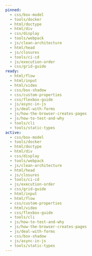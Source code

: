 ```yaml
---
pinned:
  - css/box-model
  - tools/docker
  - html/doctype
  - html/div
  - css/display
  - tools/webpack
  - js/clean-architecture
  - html/head
  - js/closures
  - tools/ci-cd
  - js/execution-order
  - css/grid-guide
ready:
  - html/flow
  - html/input
  - html/video
  - css/box-shadow
  - css/custom-properties
  - css/flexbox-guide
  - js/async-in-js
  - js/deal-with-forms
  - js/how-the-browser-creates-pages
  - js/how-to-test-and-why
  - tools/cli
  - tools/static-types
active:
  - css/box-model
  - tools/docker
  - html/doctype
  - html/div
  - css/display
  - tools/webpack
  - js/clean-architecture
  - html/head
  - js/closures
  - tools/ci-cd
  - js/execution-order
  - css/grid-guide
  - html/input
  - html/flow
  - css/custom-properties
  - html/video
  - css/flexbox-guide
  - tools/cli
  - js/how-to-test-and-why
  - js/how-the-browser-creates-pages
  - js/deal-with-forms
  - css/box-shadow
  - js/async-in-js
  - tools/static-types
---
```


